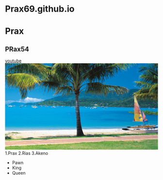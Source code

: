 # Prax69.github.io
# Prax
## PRax54
[youtube](https://www.youtube.com/)
<img src="beach_tropics_sea_sand_palm_trees_yachts_hd_beach-1920x1080.jpg">
1.Prax
2.Rias
3.Akeno
* Pawn
* King
* Queen
